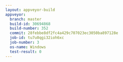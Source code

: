 ```yaml
---
layout: appveyor-build
appveyor:
  branch: master
  build-id: 30694868
  build-number: 352
  commit: 28febbe8df2fc4a429c707023ec3050ba897128e
  job-id: tu7u0qgi32ioh6xc
  job-number: 3
  os-name: Windows
  test-result: 0
---
```

